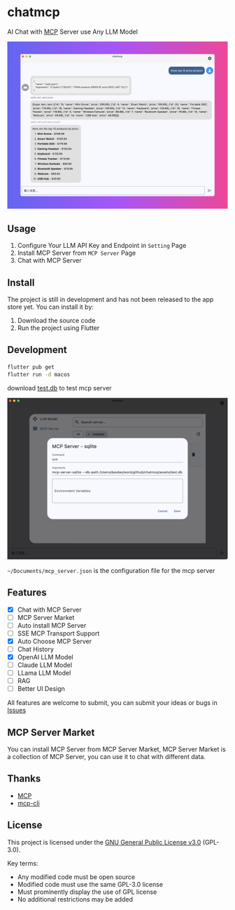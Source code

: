 # chatmcp

AI Chat with [MCP](https://modelcontextprotocol.io/introduction) Server use Any LLM Model

![](./preview.png)

## Usage

1. Configure Your LLM API Key and Endpoint in `Setting` Page
2. Install MCP Server from `MCP Server` Page
3. Chat with MCP Server

## Install

The project is still in development and has not been released to the app store yet. You can install it by:

1. Download the source code
2. Run the project using Flutter


## Development

```bash
flutter pub get
flutter run -d macos
```

download [test.db](./assets/test.db) to test mcp server

![](./assets/test.png)

`~/Documents/mcp_server.json` is the configuration file for the mcp server

## Features

- [x] Chat with MCP Server
- [ ] MCP Server Market
- [ ] Auto install MCP Server
- [ ] SSE MCP Transport Support
- [x] Auto Choose MCP Server
- [ ] Chat History
- [x] OpenAI LLM Model
- [ ] Claude LLM Model
- [ ] LLama LLM Model
- [ ] RAG 
- [ ] Better UI Design

All features are welcome to submit, you can submit your ideas or bugs in [Issues](https://github.com/daodao97/chatmcp/issues)

## MCP Server Market

You can install MCP Server from MCP Server Market, MCP Server Market is a collection of MCP Server, you can use it to chat with different data.

## Thanks

- [MCP](https://modelcontextprotocol.io/introduction)
- [mcp-cli](https://github.com/chrishayuk/mcp-cli)

## License

This project is licensed under the [GNU General Public License v3.0](https://www.gnu.org/licenses/gpl-3.0.en.html) (GPL-3.0).

Key terms:
- Any modified code must be open source
- Modified code must use the same GPL-3.0 license
- Must prominently display the use of GPL license
- No additional restrictions may be added
